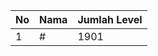 | No | Nama            | Jumlah Level |
|----|-----------------|--------------|
| 1  | #    |    1901        |
